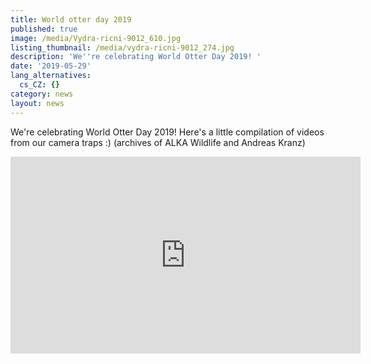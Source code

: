 ```yaml
---
title: World otter day 2019
published: true
image: /media/Vydra-ricni-9012_610.jpg
listing_thumbnail: /media/vydra-ricni-9012_274.jpg
description: 'We''re celebrating World Otter Day 2019! '
date: '2019-05-29'
lang_alternatives:
  cs_CZ: {}
category: news
layout: news
---
```

We're celebrating World Otter Day 2019! Here's a little compilation of videos from our camera traps :) (archives of ALKA Wildlife and Andreas Kranz)

<iframe width="560" height="315" src="https://www.youtube.com/embed/Y70CuqM0vrE" frameborder="0" allowfullscreen=""></iframe>
